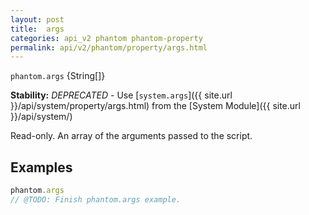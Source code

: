 ```yaml
---
layout: post
title:  args
categories: api_v2 phantom phantom-property
permalink: api/v2/phantom/property/args.html
---
```


`phantom.args` {String[]}

**Stability:** _DEPRECATED_ - Use [`system.args`]({{ site.url }}/api/system/property/args.html) from the [System Module]({{ site.url }}/api/system/)

Read-only. An array of the arguments passed to the script.

## Examples

```javascript
phantom.args
// @TODO: Finish phantom.args example.
```








